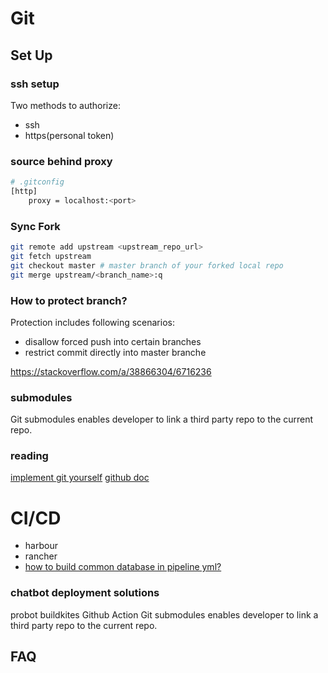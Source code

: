 # Git

## Set Up

### ssh setup

Two methods to authorize:
- ssh
- https(personal token)

### source behind proxy

```bash
# .gitconfig
[http]
    proxy = localhost:<port>
```

### Sync Fork

```bash
git remote add upstream <upstream_repo_url>
git fetch upstream
git checkout master # master branch of your forked local repo
git merge upstream/<branch_name>:q

```

### How to protect branch?

Protection includes following scenarios:
- disallow forced push into certain branches
- restrict commit directly into master branche

https://stackoverflow.com/a/38866304/6716236


### submodules
Git submodules enables developer to link a third party repo to the current repo.

### reading
[implement git yourself](https://wyag.thb.lt/)
[github doc](https://help.github.com/en/github/using-git/caching-your-github-password-in-git)


# CI/CD

- harbour
- rancher
- [how to build common database in pipeline yml?](https://confluence.atlassian.com/bitbucket/how-to-run-common-databases-in-bitbucket-pipelines-891130454.html
)

### chatbot deployment solutions
probot
buildkites
Github Action
Git submodules enables developer to link a third party repo to the current repo.

## FAQ